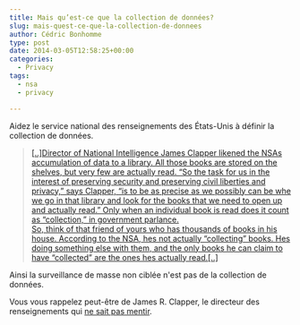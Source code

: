 ```yaml
---
title: Mais qu’est-ce que la collection de données?
slug: mais-quest-ce-que-la-collection-de-donnees
author: Cédric Bonhomme
type: post
date: 2014-03-05T12:58:25+00:00
categories:
  - Privacy
tags:
  - nsa
  - privacy

---
```

Aidez le service national des renseignements des États-Unis à définir la collection de
données.

> [[..]Director of National Intelligence James Clapper likened the NSAs accumulation of data to a library. All those books are stored on the shelves, but very few are actually read. &#8220;So the task for us in the interest of preserving security and preserving civil liberties and privacy,&#8221; says Clapper, &#8220;is to be as precise as we possibly can be whe we go in that library and look for the books that we need to open up and actually read.&#8221; Only when an individual book is read does it count as &#8220;collection,&#8221; in government parlance.  
> So, think of that friend of yours who has thousands of books in his house. According to the NSA, hes not actually &#8220;collecting&#8221; books. Hes doing something else with them, and the only books he can claim to have &#8220;collected&#8221; are the ones hes actually read.[..]][1]

Ainsi la surveillance de masse non ciblée n'est pas de la collection de données.

Vous vous rappelez peut-être de James R. Clapper, le directeur des renseignements qui [ne sait pas mentir][2].

 [1]: https://www.schneier.com/blog/archives/2014/03/surveillance_by.html
 [2]: https://www.youtube.com/watch?v=T9ss2_0emOY
